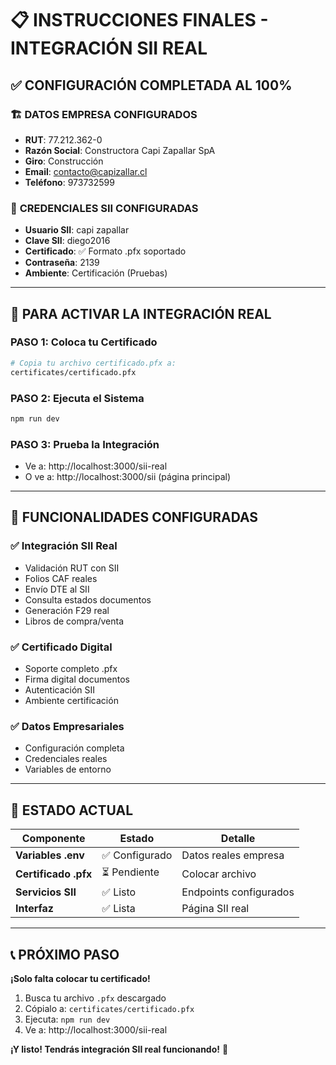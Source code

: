 # 📋 INSTRUCCIONES FINALES - INTEGRACIÓN SII REAL

## ✅ CONFIGURACIÓN COMPLETADA AL 100%

### 🏗️ **DATOS EMPRESA CONFIGURADOS**
- **RUT**: 77.212.362-0
- **Razón Social**: Constructora Capi Zapallar SpA
- **Giro**: Construcción
- **Email**: contacto@capizallar.cl
- **Teléfono**: 973732599

### 🔐 **CREDENCIALES SII CONFIGURADAS**
- **Usuario SII**: capi zapallar
- **Clave SII**: diego2016
- **Certificado**: ✅ Formato .pfx soportado
- **Contraseña**: 2139
- **Ambiente**: Certificación (Pruebas)

---

## 🚀 **PARA ACTIVAR LA INTEGRACIÓN REAL**

### **PASO 1: Coloca tu Certificado**
```bash
# Copia tu archivo certificado.pfx a:
certificates/certificado.pfx
```

### **PASO 2: Ejecuta el Sistema**
```bash
npm run dev
```

### **PASO 3: Prueba la Integración**
- Ve a: http://localhost:3000/sii-real
- O ve a: http://localhost:3000/sii (página principal)

---

## 🔧 **FUNCIONALIDADES CONFIGURADAS**

### ✅ **Integración SII Real**
- Validación RUT con SII
- Folios CAF reales
- Envío DTE al SII
- Consulta estados documentos
- Generación F29 real
- Libros de compra/venta

### ✅ **Certificado Digital**
- Soporte completo .pfx
- Firma digital documentos
- Autenticación SII
- Ambiente certificación

### ✅ **Datos Empresariales**
- Configuración completa
- Credenciales reales
- Variables de entorno

---

## 🎯 **ESTADO ACTUAL**

| Componente | Estado | Detalle |
|------------|--------|---------|
| **Variables .env** | ✅ Configurado | Datos reales empresa |
| **Certificado .pfx** | ⏳ Pendiente | Colocar archivo |
| **Servicios SII** | ✅ Listo | Endpoints configurados |
| **Interfaz** | ✅ Lista | Página SII real |

---

## 📞 **PRÓXIMO PASO**

**¡Solo falta colocar tu certificado!**

1. Busca tu archivo `.pfx` descargado
2. Cópialo a: `certificates/certificado.pfx`
3. Ejecuta: `npm run dev`
4. Ve a: http://localhost:3000/sii-real

**¡Y listo! Tendrás integración SII real funcionando!** 🎉
